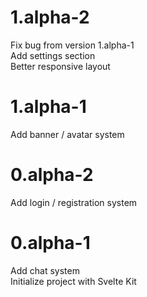 # 1.alpha-2
Fix bug from version 1.alpha-1<br>
Add settings section<br>
Better responsive layout

# 1.alpha-1
Add banner / avatar system

# 0.alpha-2
Add login / registration system

# 0.alpha-1
Add chat system<br>
Initialize project with Svelte Kit